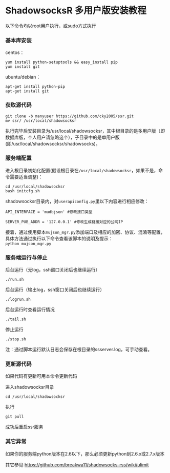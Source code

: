 # ShadowsocksR 多用户版安装教程 #

以下命令均以root用户执行，或sudo方式执行

### 基本库安装 ###
centos： 
```
yum install python-setuptools && easy_install pip
yum install git
```
ubuntu/debian： 
```
apt-get install python-pip
apt-get install git
```

### 获取源代码 ###
~~~
git clone -b manyuser https://github.com/cky2005/ssr.git
mv ssr/ /usr/local/shadowsocksr
~~~

执行完毕后安装目录为/usr/local/shadowsocksr，其中根目录的是多用户版（即数据库版，个人用户请忽略这个），子目录中的是单用户版(即/usr/local/shadowsocksr/shadowsocks)。 

### 服务端配置 ###
进入根目录初始化配置(假设根目录在`/usr/local/shadowsocksr`，如果不是，命令需要适当调整)：
```
cd /usr/local/shadowsocksr
bash initcfg.sh
```

shadowsocksr目录内，对`userapiconfig.py`里以下内容进行相应修改： 
```
API_INTERFACE = 'mudbjson' #修改接口类型

SERVER_PUB_ADDR = '127.0.0.1' #修改生成链接对应的公网IP
```

接着，通过使用脚本`mujson_mgr.py`添加端口及相应的加密、协议、混淆等配置，具体方法通过执行以下命令查看该脚本的说明及提示：  
`python mujson_mgr.py`

### 服务端运行与停止 ###

后台运行（无log，ssh窗口关闭后也继续运行） 

`./run.sh`

后台运行（输出log，ssh窗口关闭后也继续运行） 

`./logrun.sh`

后台运行时查看运行情况 

`./tail.sh`

停止运行 

`./stop.sh`

注：通过脚本运行默认日志会保存在根目录的ssserver.log，可手动查看。

### 更新源代码 ###
如果代码有更新可用本命令更新代码

进入shadowsocksr目录 

`cd /usr/local/shadowsocksr` 

执行 

`git pull` 

成功后重启ssr服务

### 其它异常 ###
如果你的服务端python版本在2.6以下，那么必须更新python到2.6.x或2.7.x版本

<del>其它参见 https://github.com/breakwa11/shadowsocks-rss/wiki/ulimit</del>